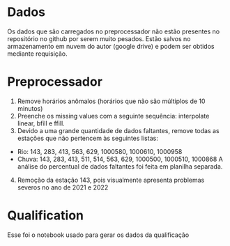 # Dados
Os dados que são carregados no preprocessador não estão presentes no repositório no github por serem muito pesados. Estão salvos no armazenamento em nuvem do autor (google drive) e podem ser obtidos mediante requisição.


# Preprocessador

1. Remove horários anômalos (horários que não são múltiplos de 10 minutos)
2. Preenche os missing values com a seguinte sequência: interpolate linear, bfill e ffill.
3. Devido a uma grande quantidade de dados faltantes, remove todas as estações que não pertencem às seguintes listas:
* Rio: 143, 283, 413, 563, 629, 1000580, 1000610, 1000958
* Chuva: 143, 283, 413, 511, 514, 563, 629, 1000500, 1000510, 1000868
A análise do percentual de dados faltantes foi feita em planilha separada.
4. Remoção da estação 143, pois visualmente apresenta problemas severos no ano de 2021 e 2022


# Qualification
Esse foi o notebook usado para gerar os dados da qualificação

